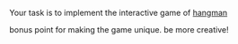 Your task is to implement the interactive game of [hangman](http://en.wikipedia.org/wiki/Hangman_\(game\))

bonus point for making the game unique. be more creative!